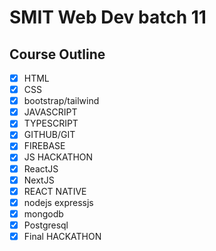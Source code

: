 # SMIT Web Dev batch 11

## Course Outline

- [x] HTML
- [x] CSS
- [x] bootstrap/tailwind
- [x] JAVASCRIPT
- [x] TYPESCRIPT
- [x] GITHUB/GIT
- [x] FIREBASE
- [x] JS HACKATHON
- [x] ReactJS
- [x] NextJS
- [x] REACT NATIVE
- [x] nodejs expressjs
- [x] mongodb
- [x] Postgresql
- [x] Final HACKATHON
